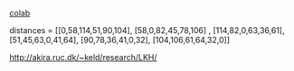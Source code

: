 [colab](https://colab.research.google.com/drive/1pqScMd7LBe3Gb-0Mzrm9T-OY5B_ns6eW?usp=sharing)

distances = [[0,58,114,51,90,104], [58,0,82,45,78,106] , [114,82,0,63,36,61], [51,45,63,0,41,64], [90,78,36,41,0,32], [104,106,61,64,32,0]]

http://akira.ruc.dk/~keld/research/LKH/
